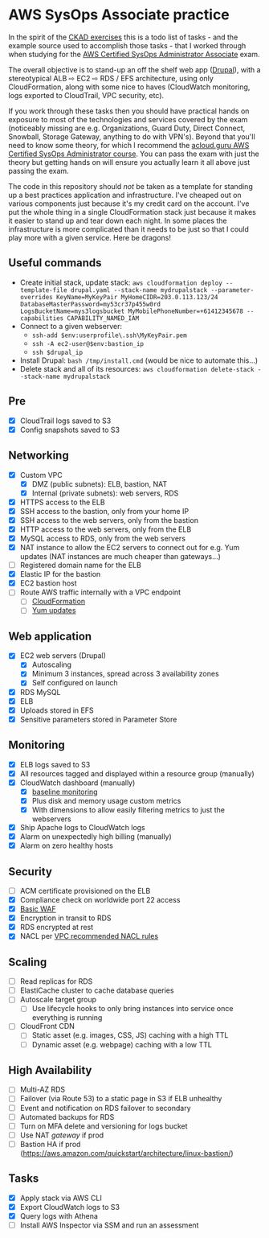 # AWS SysOps Associate practice

In the spirit of the [CKAD
exercises](https://github.com/dgkanatsios/CKAD-exercises) this is a todo list of
tasks - and the example source used to accomplish those tasks - that I worked
through when studying for the [AWS Certified SysOps Administrator
Associate](https://aws.amazon.com/certification/certified-sysops-admin-associate/)
exam.

The overall objective is to stand-up an off the shelf web app
([Drupal](https://www.drupal.org/)), with a stereotypical ALB ⇨ EC2 ⇨ RDS / EFS
architecture, using only CloudFormation, along with some nice to haves
(CloudWatch monitoring, logs exported to CloudTrail, VPC security, etc).

If you work through these tasks then you should have practical hands on exposure
to most of the technologies and services covered by the exam (noticeably missing
are e.g. Organizations, Guard Duty, Direct Connect, Snowball, Storage Gateway,
anything to do with VPN's). Beyond that you'll need to know some theory, for
which I recommend the [acloud.guru AWS Certified SysOps Administrator
course](https://acloud.guru/learn/aws-certified-sysops-administrator-associate).
You can pass the exam with just the theory but getting hands on will ensure you
actually learn it all above just passing the exam.

The code in this repository should _not_ be taken as a template for standing up
a best practices application and infrastructure. I've cheaped out on various
components just because it's my credit card on the account. I've put the whole
thing in a single CloudFormation stack just because it makes it easier to stand
up and tear down each night. In some places the infrastructure is more
complicated than it needs to be just so that I could play more with a given
service. Here be dragons!

## Useful commands

 * Create initial stack, update stack:
   `aws cloudformation deploy --template-file drupal.yaml --stack-name mydrupalstack --parameter-overrides KeyName=MyKeyPair MyHomeCIDR=203.0.113.123/24 DatabaseMasterPassword=my53cr37p455w0rd LogsBucketName=mys3logsbucket MyMobilePhoneNumber=+61412345678 --capabilities CAPABILITY_NAMED_IAM`
 * Connect to a given webserver:
   * `ssh-add $env:userprofile\.ssh\MyKeyPair.pem`
   * `ssh -A ec2-user@$env:bastion_ip`
   * `ssh $drupal_ip`
 * Install Drupal: `bash /tmp/install.cmd` (would be nice to automate this...)
 * Delete stack and all of its resources:
   `aws cloudformation delete-stack --stack-name mydrupalstack`

## Pre

 - [X] CloudTrail logs saved to S3
 - [X] Config snapshots saved to S3

## Networking

 - [X] Custom VPC
   - [X] DMZ (public subnets): ELB, bastion, NAT
   - [X] Internal (private subnets): web servers, RDS
 - [X] HTTPS access to the ELB
 - [X] SSH access to the bastion, only from your home IP
 - [X] SSH access to the web servers, only from the bastion
 - [X] HTTP access to the web servers, only from the ELB
 - [X] MySQL access to RDS, only from the web servers
 - [X] NAT instance to allow the EC2 servers to connect out for e.g. Yum updates
       (NAT instances are much cheaper than gateways...)
 - [ ] Registered domain name for the ELB
 - [X] Elastic IP for the bastion
 - [X] EC2 bastion host
 - [ ] Route AWS traffic internally with a VPC endpoint
   - [ ] [CloudFormation](https://docs.aws.amazon.com/AWSCloudFormation/latest/UserGuide/cfn-vpce-bucketnames.html)
   - [ ] [Yum updates](https://aws.amazon.com/amazon-linux-ami/faqs/#vpc-endpoint)

## Web application

 - [X] EC2 web servers (Drupal)
   - [X] Autoscaling
   - [X] Minimum 3 instances, spread across 3 availability zones
   - [X] Self configured on launch
 - [X] RDS MySQL
 - [X] ELB
 - [X] Uploads stored in EFS
 - [X] Sensitive parameters stored in Parameter Store

## Monitoring

 - [X] ELB logs saved to S3
 - [X] All resources tagged and displayed within a resource group (manually)
 - [X] CloudWatch dashboard (manually)
    - [X] [baseline monitoring](https://docs.aws.amazon.com/AWSEC2/latest/UserGuide/monitoring_ec2.html)
    - [X] Plus disk and memory usage custom metrics
    - [X] With dimensions to allow easily filtering metrics to just the webservers
 - [X] Ship Apache logs to CloudWatch logs
 - [X] Alarm on unexpectedly high billing (manually)
 - [X] Alarm on zero healthy hosts

## Security

 - [ ] ACM certificate provisioned on the ELB
 - [X] Compliance check on worldwide port 22 access
 - [X] [Basic WAF](https://aws.amazon.com/premiumsupport/knowledge-center/waf-block-common-attacks/)
 - [X] Encryption in transit to RDS
 - [X] RDS encrypted at rest
 - [X] NACL per [VPC recommended NACL rules](https://docs.aws.amazon.com/vpc/latest/userguide/vpc-recommended-nacl-rules.html#nacl-rules-scenario-2)

## Scaling

 - [ ] Read replicas for RDS
 - [ ] ElastiCache cluster to cache database queries
 - [ ] Autoscale target group
   - [ ] Use lifecycle hooks to only bring instances into service once everything is running
 - [ ] CloudFront CDN
   - [ ] Static asset (e.g. images, CSS, JS) caching with a high TTL
   - [ ] Dynamic asset (e.g. webpage) caching with a low TTL

## High Availability

 - [ ] Multi-AZ RDS
 - [ ] Failover (via Route 53) to a static page in S3 if ELB unhealthy
 - [ ] Event and notification on RDS failover to secondary
 - [ ] Automated backups for RDS
 - [ ] Turn on MFA delete and versioning for logs bucket
 - [ ] Use NAT _gateway_ if prod
 - [ ] Bastion HA if prod (https://aws.amazon.com/quickstart/architecture/linux-bastion/)

## Tasks

 - [X] Apply stack via AWS CLI
 - [X] Export CloudWatch logs to S3
 - [X] Query logs with Athena
 - [ ] Install AWS Inspector via SSM and run an assessment

